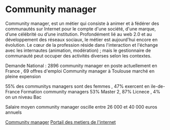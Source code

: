 # Community manager

Community manager, est un métier qui consiste à animer et à fédérer des communautés sur Internet pour le compte d'une société, d'une marque, d’une célébrité ou d’une institution. Profondément lié au web 2.0 et au développement des réseaux sociaux, le métier est aujourd'hui encore en évolution. Le cœur de la profession réside dans l'interaction et l'échange avec les internautes (animation, modération) ; mais le gestionnaire de communauté peut occuper des activités diverses selon les contextes.

Demande National : 2896  community manager en poste actuellement en France
, 69 offres d'emploi Community manager à Toulouse marché en pleine expension


55% des communitys managers sont des femmes , 47% exercent en ile-de-France 
Formation community managers 53% Master 2, 87% Licnece , 4% on un niveau Bac

Salaire moyen community manager  oscille entre 26 000 et 40 000 euros annuels

[Community manager](https://twitter.com/marion_mdm)
[Portail des metiers de l'internet](http://www.metiers.internet.gouv.fr/metier/animateur-de-communaute-community-manager)